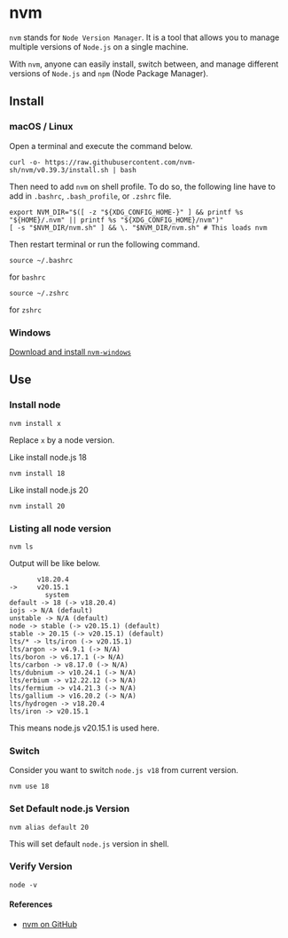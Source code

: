 # nvm
`nvm` stands for `Node Version Manager`. It is a tool that allows you to manage multiple versions of `Node.js` on a single machine. 

With `nvm`, anyone can easily install, switch between, and manage different versions of `Node.js` and `npm` (Node Package Manager).

## Install
### macOS / Linux
Open a terminal and execute the command below.

```shell
curl -o- https://raw.githubusercontent.com/nvm-sh/nvm/v0.39.3/install.sh | bash
```

Then need to add `nvm` on shell profile. To do so, the following line have to add in `.bashrc`, `.bash_profile`, or `.zshrc` file.
```shell
export NVM_DIR="$([ -z "${XDG_CONFIG_HOME-}" ] && printf %s "${HOME}/.nvm" || printf %s "${XDG_CONFIG_HOME}/nvm")"
[ -s "$NVM_DIR/nvm.sh" ] && \. "$NVM_DIR/nvm.sh" # This loads nvm
```

Then restart terminal or run the following command.
```shell
source ~/.bashrc
```
for `bashrc`

```shell
source ~/.zshrc
```
for `zshrc`

### Windows
[Download and install `nvm-windows`](https://github.com/coreybutler/nvm-windows/releases)

## Use
### Install node
```shell
nvm install x
```
Replace `x` by a node version.

Like install node.js 18
```shell
nvm install 18
```

Like install node.js 20
```shell
nvm install 20
```

### Listing all node version
```shell
nvm ls
```

Output will be like below.
```shell
       v18.20.4
->     v20.15.1
         system
default -> 18 (-> v18.20.4)
iojs -> N/A (default)
unstable -> N/A (default)
node -> stable (-> v20.15.1) (default)
stable -> 20.15 (-> v20.15.1) (default)
lts/* -> lts/iron (-> v20.15.1)
lts/argon -> v4.9.1 (-> N/A)
lts/boron -> v6.17.1 (-> N/A)
lts/carbon -> v8.17.0 (-> N/A)
lts/dubnium -> v10.24.1 (-> N/A)
lts/erbium -> v12.22.12 (-> N/A)
lts/fermium -> v14.21.3 (-> N/A)
lts/gallium -> v16.20.2 (-> N/A)
lts/hydrogen -> v18.20.4
lts/iron -> v20.15.1
```
This means node.js v20.15.1 is used here.

### Switch
Consider you want to switch `node.js v18` from current version.
```shell
nvm use 18
```

### Set Default node.js Version
```shell
nvm alias default 20
```
This will set default `node.js` version in shell.

### Verify Version
```shell
node -v
```

#### References
- [nvm on GitHub](https://github.com/nvm-sh/nvm)


